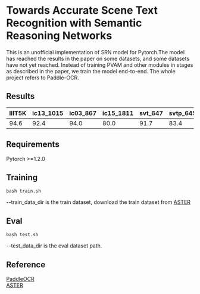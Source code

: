 # Towards Accurate Scene Text Recognition with Semantic Reasoning Networks
This is an unofficial implementation of SRN model for Pytorch.The model has reached the results in the paper on some datasets, and some datasets have not yet reached. Instead of training PVAM and other modules in stages as described in the paper, we train the model end-to-end. The whole project refers to Paddle-OCR.


## Results
|IIIT5K|ic13_1015|ic03_867|ic15_1811|svt_647|svtp_645|cute80_288|
|----|----|----|----|----|----|----|
|94.6|92.4|94.0|80.0|91.7|83.4|84.0|

## Requirements
Pytorch >=1.2.0


## Training

```shell
bash train.sh 
```
--train_data_dir is the train dataset, download the train dataset from [ASTER](https://github.com/ayumiymk/aster.pytorch)

## Eval
```shell
bash test.sh
```
--test_data_dir is the eval dataset path.

## Reference
[PaddleOCR](https://github.com/PaddlePaddle/PaddleOCR)  
[ASTER](https://github.com/ayumiymk/aster.pytorch)






